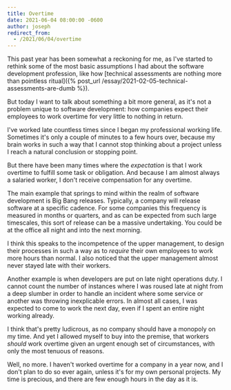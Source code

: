 ```yaml
---
title: Overtime
date: 2021-06-04 08:00:00 -0600
author: joseph
redirect_from:
  - /2021/06/04/overtime
---
```


This past year has been somewhat a reckoning for me, as I've started to rethink some of the most basic assumptions I had about the software development profession, like how [technical assessments are nothing more than pointless ritual]({% post_url /essay/2021-02-05-technical-assessments-are-dumb %}).

But today I want to talk about something a bit more general, as it's not a problem unique to software development: how companies expect their employees to work overtime for very little to nothing in return.

I've worked late countless times since I began my professional working life. Sometimes it's only a couple of minutes to a few hours over, because my brain works in such a way that I cannot stop thinking about a project unless I reach a natural conclusion or stopping point.

But there have been many times where the *expectation* is that I work overtime to fulfill some task or obligation. And because I am almost always a salaried worker, I don't receive compensation for any overtime.

The main example that springs to mind within the realm of software development is Big Bang releases. Typically, a company will release software at a specific cadence. For some companies this frequency is measured in months or quarters, and as can be expected from such large timescales, this sort of release can be a massive undertaking. You could be at the office all night and into the next morning.

I think this speaks to the incompetence of the upper management, to design their processes in such a way as to *require* their own employees to work more hours than normal. I also noticed that the upper management almost never stayed late with their workers.

Another example is when developers are put on late night operations duty. I cannot count the number of instances where I was roused late at night from a deep slumber in order to handle an incident where some service or another was throwing inexplicable errors. In almost all cases, I was expected to come to work the next day, even if I spent an entire night working already.

I think that's pretty ludicrous, as no company should have a monopoly on my time. And yet I allowed myself to buy into the premise, that workers *should* work overtime given an urgent enough set of circumstances, with only the most tenuous of reasons.

Well, no more. I haven't worked overtime for a company in a year now, and I don't plan to do so ever again, unless it's for my own personal projects. My time is precious, and there are few enough hours in the day as it is.
